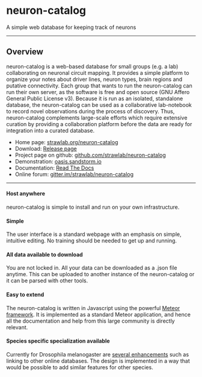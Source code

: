 # neuron-catalog

A simple web database for keeping track of neurons

---

## Overview

neuron-catalog is a web-based database for small groups (e.g. a lab)
collaborating on neuronal circuit mapping. It provides a simple platform to
organize your notes about driver lines, neuron types, brain regions and putative
connectivity. Each group that wants to run the neuron-catalog can run their own
server, as the software is free and open source (GNU Affero General Public
License v3). Because it is run as an isolated, standalone database, the
neuron-catalog can be used as a collaborative lab-notebook to record novel
observations during the process of discovery. Thus, neuron-catalog complements
large-scale efforts which require extensive curation by providing a
collaboration platform before the data are ready for integration into a curated
database.


- Home page: [strawlab.org/neuron-catalog](http://strawlab.org/neuron-catalog)
- Download: [Release page](https://github.com/strawlab/neuron-catalog/releases)
- Project page on github:
[github.com/strawlab/neuron-catalog](https://github.com/strawlab/neuron-catalog)
- Demonstration: [oasis.sandstorm.io](https://oasis.sandstorm.io/apps/u1pa4174jqhvn93fkgr6u07mfgpk53dtgvfqqz9hec0pxk6c8nuh)
- Documentation: [Read The Docs](https://neuron-catalog.readthedocs.org/en/latest)
- Online forum: [gitter.im/strawlab/neuron-catalog](https://gitter.im/strawlab/neuron-catalog)

</a></li>

---

#### Host anywhere

neuron-catalog is simple to install and run on your own
infrastructure.

#### Simple

The user interface is a standard webpage with an emphasis on simple,
intuitive editing. No training should be needed to get up and running.

#### All data available to download

You are not locked in. All your data can be downloaded as a .json file
anytime. This can be uploaded to another instance of the
neuron-catalog or it can be parsed with other tools.

#### Easy to extend

The neuron-catalog is written in Javascript using the powerful [Meteor
framework](https://www.meteor.com). It is implemented as a standard
Meteor application, and hence all the documentation and help from this
large community is directly relevant.

#### Species specific specialization available

Currently for Drosophila melanogaster are [several
enhancements](specialization.md) such as linking to other online databases. The
design is implemented in a way that would be possible to add similar features
for other species.
